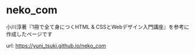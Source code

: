 # neko_com
小川淳著『1冊で全て身につくHTML & CSSとWebデザイン入門講座』を参考に作成したページです

url: https://yuni_tsuki.github.io/neko_com
